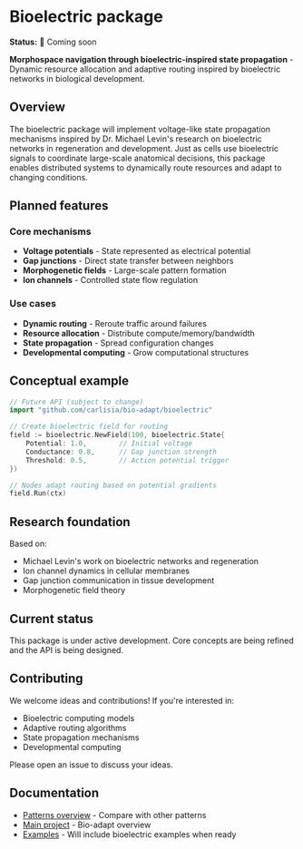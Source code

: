 # Bioelectric package

**Status:** 🚧 Coming soon

**Morphospace navigation through bioelectric-inspired state propagation** - Dynamic resource allocation and adaptive routing inspired by bioelectric networks in biological development.

## Overview

The bioelectric package will implement voltage-like state propagation mechanisms inspired by Dr. Michael Levin's research on bioelectric networks in regeneration and development. Just as cells use bioelectric signals to coordinate large-scale anatomical decisions, this package enables distributed systems to dynamically route resources and adapt to changing conditions.

## Planned features

### Core mechanisms

- **Voltage potentials** - State represented as electrical potential
- **Gap junctions** - Direct state transfer between neighbors
- **Morphogenetic fields** - Large-scale pattern formation
- **Ion channels** - Controlled state flow regulation

### Use cases

- **Dynamic routing** - Reroute traffic around failures
- **Resource allocation** - Distribute compute/memory/bandwidth
- **State propagation** - Spread configuration changes
- **Developmental computing** - Grow computational structures

## Conceptual example

```go
// Future API (subject to change)
import "github.com/carlisia/bio-adapt/bioelectric"

// Create bioelectric field for routing
field := bioelectric.NewField(100, bioelectric.State{
    Potential: 1.0,        // Initial voltage
    Conductance: 0.8,      // Gap junction strength
    Threshold: 0.5,        // Action potential trigger
})

// Nodes adapt routing based on potential gradients
field.Run(ctx)
```

## Research foundation

Based on:

- Michael Levin's work on bioelectric networks and regeneration
- Ion channel dynamics in cellular membranes
- Gap junction communication in tissue development
- Morphogenetic field theory

## Current status

This package is under active development. Core concepts are being refined and the API is being designed.

## Contributing

We welcome ideas and contributions! If you're interested in:

- Bioelectric computing models
- Adaptive routing algorithms
- State propagation mechanisms
- Developmental computing

Please open an issue to discuss your ideas.

## Documentation

- [Patterns overview](../docs/patterns.md) - Compare with other patterns
- [Main project](../) - Bio-adapt overview
- [Examples](../examples/) - Will include bioelectric examples when ready

